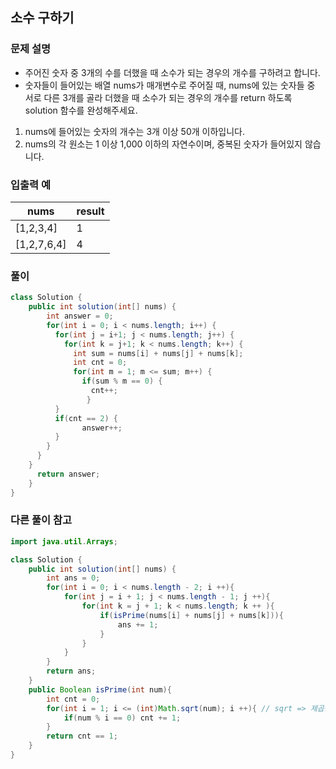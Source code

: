 ## 소수 구하기 ##

### 문제 설명 ###
- 주어진 숫자 중 3개의 수를 더했을 때 소수가 되는 경우의 개수를 구하려고 합니다. 
- 숫자들이 들어있는 배열 nums가 매개변수로 주어질 때, nums에 있는 숫자들 중 서로 다른 3개를 골라 더했을 때 소수가 되는 경우의 개수를 return 하도록 solution 함수를 완성해주세요.
1. nums에 들어있는 숫자의 개수는 3개 이상 50개 이하입니다.
2. nums의 각 원소는 1 이상 1,000 이하의 자연수이며, 중복된 숫자가 들어있지 않습니다.

### 입출력 예 ###
nums | result
---- | ----
[1,2,3,4] |	1
[1,2,7,6,4] | 4


### 풀이 ###
````java
class Solution {
    public int solution(int[] nums) {
        int answer = 0;
        for(int i = 0; i < nums.length; i++) {
          for(int j = i+1; j < nums.length; j++) {
            for(int k = j+1; k < nums.length; k++) {
              int sum = nums[i] + nums[j] + nums[k];
              int cnt = 0;
              for(int m = 1; m <= sum; m++) {
                if(sum % m == 0) {
                  cnt++;
                 }
	      }
	      if(cnt == 2) {
                answer++;
	      }
	    }
	  }
	}
      return answer;
    }
}
````


### 다른 풀이 참고 ###
````java
import java.util.Arrays;

class Solution {
    public int solution(int[] nums) {
        int ans = 0;
        for(int i = 0; i < nums.length - 2; i ++){
            for(int j = i + 1; j < nums.length - 1; j ++){
                for(int k = j + 1; k < nums.length; k ++ ){
                    if(isPrime(nums[i] + nums[j] + nums[k])){
                        ans += 1;  
                    } 
                }
            }
        }
        return ans;
    }
    public Boolean isPrime(int num){
        int cnt = 0;
        for(int i = 1; i <= (int)Math.sqrt(num); i ++){ // sqrt => 제곱근(루트)
            if(num % i == 0) cnt += 1; 
        }
        return cnt == 1;
    }
}
````


